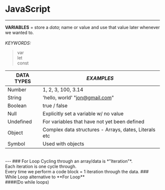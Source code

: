 # JavaScript
---
**VARIABLES** = store a *data*; name or value and use that value later whenever we wanted to. <br><br>
*KEYWORDS:* 
> var <br>
> let <br>
> const <br>

|**DATA TYPES** |*EXAMPLES*                                            |
|---------------|------------------------------------------------------|
|Number         |1, 2, 3, 100, 3.14                                    |
|String         |'hello, world' "jon@gmail.com"                        |
|Boolean        |true / false                                          |
|Null           |Explicitly set a variable w/ no value                 |
|Undefined      |For variables that have not yet been defined          |
|Object         |Complex data structures - Arrays, dates, Literals etc |
|Symbol         |Used with objects                                     |
<br>
---
### For Loop
Cycling through an array/data is *"Iteration"*.<br>
Each iteration is one cycle through.<br>
Every time we perform a code block = 1 iteration through the data.
### While Loop
alternative to **For Loop**<br>
####(Do while loops)
